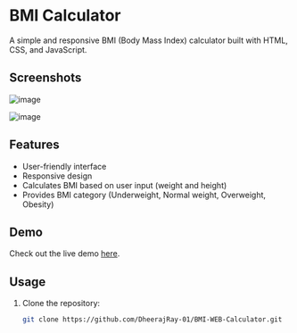 # BMI Calculator

A simple and responsive BMI (Body Mass Index) calculator built with HTML, CSS, and JavaScript.

## Screenshots

![image](https://github.com/DheerajRay-01/BMI-WEB-Calculator/assets/144889143/050d33dc-e9ce-4d29-9814-0900b2b772f2)

![image](https://github.com/DheerajRay-01/BMI-WEB-Calculator/assets/144889143/c9e20d65-578b-4d88-851c-0e2c033e0624)



## Features

- User-friendly interface
- Responsive design
- Calculates BMI based on user input (weight and height)
- Provides BMI category (Underweight, Normal weight, Overweight, Obesity)

## Demo

Check out the live demo [here](https://dheerajray-01.github.io/BMI-WEB-Calculator/).

## Usage

1. Clone the repository:
   ```bash
   git clone https://github.com/DheerajRay-01/BMI-WEB-Calculator.git
